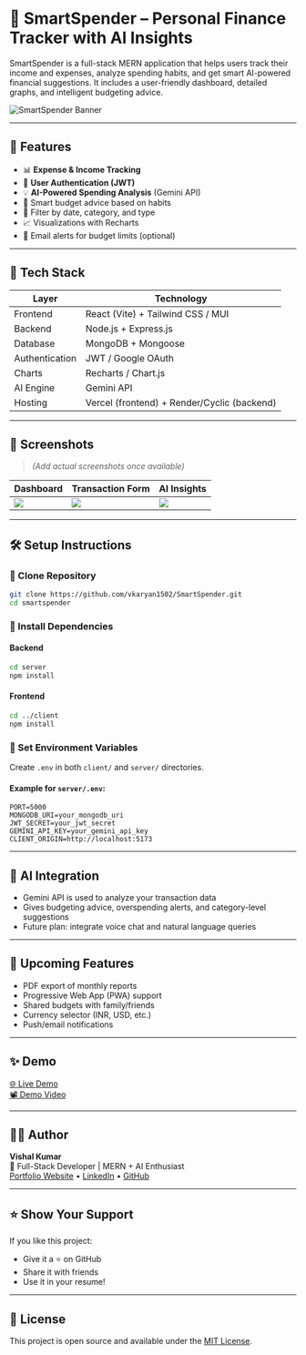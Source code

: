 
# 💸 SmartSpender – Personal Finance Tracker with AI Insights

SmartSpender is a full-stack MERN application that helps users track their income and expenses, analyze spending habits, and get smart AI-powered financial suggestions. It includes a user-friendly dashboard, detailed graphs, and intelligent budgeting advice.

![SmartSpender Banner](https://via.placeholder.com/1000x300?text=SmartSpender+Finance+Dashboard)

---

## 🚀 Features

- 📊 **Expense & Income Tracking**
- 🔐 **User Authentication (JWT)**
- 💡 **AI-Powered Spending Analysis** (Gemini API)
- 🧠 Smart budget advice based on habits
- 📆 Filter by date, category, and type
- 📈 Visualizations with Recharts
- 📨 Email alerts for budget limits (optional)

---

## 🧱 Tech Stack

| Layer        | Technology                      |
|--------------|----------------------------------|
| Frontend     | React (Vite) + Tailwind CSS / MUI |
| Backend      | Node.js + Express.js             |
| Database     | MongoDB + Mongoose               |
| Authentication | JWT / Google OAuth             |
| Charts       | Recharts / Chart.js              |
| AI Engine    | Gemini API             |
| Hosting      | Vercel (frontend) + Render/Cyclic (backend) |

---

## 📸 Screenshots

> *(Add actual screenshots once available)*

| Dashboard | Transaction Form | AI Insights |
|----------|------------------|-------------|
| ![](https://via.placeholder.com/300x200) | ![](https://via.placeholder.com/300x200) | ![](https://via.placeholder.com/300x200) |

---

## 🛠️ Setup Instructions

### 📁 Clone Repository
```bash
git clone https://github.com/vkaryan1502/SmartSpender.git
cd smartspender
```

### 🔧 Install Dependencies

#### Backend
```bash
cd server
npm install
```

#### Frontend
```bash
cd ../client
npm install
```

### 🔐 Set Environment Variables

Create `.env` in both `client/` and `server/` directories.

#### Example for `server/.env`:
```
PORT=5000
MONGODB_URI=your_mongodb_uri
JWT_SECRET=your_jwt_secret
GEMINI_API_KEY=your_gemini_api_key
CLIENT_ORIGIN=http://localhost:5173
```

---

## 🧠 AI Integration

- Gemini API is used to analyze your transaction data
- Gives budgeting advice, overspending alerts, and category-level suggestions
- Future plan: integrate voice chat and natural language queries

---

## 📅 Upcoming Features

- PDF export of monthly reports
- Progressive Web App (PWA) support
- Shared budgets with family/friends
- Currency selector (INR, USD, etc.)
- Push/email notifications

---

## ✨ Demo

[🌐 Live Demo](https://your-deployed-link.com)  
[📽️ Demo Video](https://your-demo-video-link.com)

---

## 🧑‍💻 Author

**Vishal Kumar**  
🚀 Full-Stack Developer | MERN + AI Enthusiast  
[Portfolio Website](https://yourportfolio.com) • [LinkedIn](https://www.linkedin.com/in/vishal-kumar-608b5a191/) • [GitHub](https://github.com/vkaryan1058)

---

## ⭐️ Show Your Support

If you like this project:

- Give it a ⭐️ on GitHub  
- Share it with friends  
- Use it in your resume!

---

## 📄 License

This project is open source and available under the [MIT License](LICENSE).
